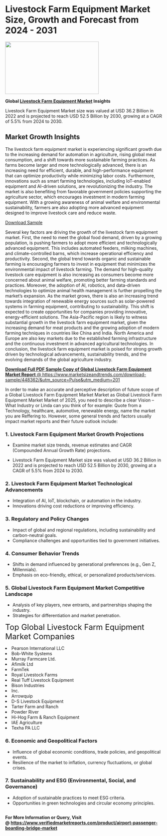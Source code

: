 <H1>Livestock Farm Equipment Market Size, Growth and Forecast from 2024 - 2031</H1><img class="aligncenter size-medium wp-image-584254" src="https://thirdeyenews.in/wp-content/uploads/2024/09/Global-Market-Research-300x168.jpeg" alt="" width="300" height="168" /><p><strong>Global&nbsp;<a href="https://www.marketsizeandtrends.com/download-sample/448362/&amp;utm_source=Pulse&amp;utm_medium=201">Livestock Farm Equipment Market</a> Insights</strong></p><p>Livestock Farm Equipment Market size was valued at USD 36.2 Billion in 2022 and is projected to reach USD 52.5 Billion by 2030, growing at a CAGR of 5.5% from 2024 to 2030.</p><p><h2>Market Growth Insights</h2> <p>The livestock farm equipment market is experiencing significant growth due to the increasing demand for automation in agriculture, rising global meat consumption, and a shift towards more sustainable farming practices. As farms become larger and more technologically advanced, there is an increasing need for efficient, durable, and high-performance equipment that can optimize productivity while minimizing labor costs. Furthermore, innovations such as smart farming technologies, including IoT-enabled equipment and AI-driven solutions, are revolutionizing the industry. The market is also benefiting from favorable government policies supporting the agriculture sector, which encourages investment in modern farming equipment. With a growing awareness of animal welfare and environmental sustainability, farmers are also adopting more advanced equipment designed to improve livestock care and reduce waste.</p> <p><a href="#">Download Sample</a></p> <p>Several key factors are driving the growth of the livestock farm equipment market. First, the need to meet the global food demand, driven by a growing population, is pushing farmers to adopt more efficient and technologically advanced equipment. This includes automated feeders, milking machines, and climate-controlled barns, which increase operational efficiency and productivity. Second, the global trend towards organic and sustainable farming is encouraging farmers to invest in equipment that minimizes the environmental impact of livestock farming. The demand for high-quality livestock care equipment is also increasing as consumers become more concerned about animal welfare, promoting better farming standards and practices. Moreover, the adoption of AI, robotics, and data-driven technologies to optimize animal health management is further propelling the market’s expansion. As the market grows, there is also an increasing trend towards integration of renewable energy sources such as solar-powered systems in farming equipment, contributing to sustainability. This shift is expected to create opportunities for companies providing innovative, energy-efficient solutions. The Asia-Pacific region is likely to witness substantial growth in the livestock farm equipment market, given the increasing demand for meat products and the growing adoption of modern farming techniques in countries like China and India. North America and Europe are also key markets due to the established farming infrastructure and the continuous investment in advanced agricultural technologies. In conclusion, the livestock farm equipment market is poised for strong growth driven by technological advancements, sustainability trends, and the evolving demands of the global agriculture industry.</p> <p><a href="#"></p><p><span class=""><strong>Download Full PDF Sample Copy of Global Livestock Farm Equipment Market Report</strong> @ <a href="https://www.marketsizeandtrends.com/download-sample/448362/&amp;utm_source=Pulse&amp;utm_medium=201" target="_blank">https://www.marketsizeandtrends.com/download-sample/448362/&amp;utm_source=Pulse&amp;utm_medium=201</a></span></p><p>In order to make an accurate and perceptive description of future scope of a Global&nbsp;Livestock Farm Equipment Market Market as Global&nbsp;Livestock Farm Equipment Market Market of 2025, you need to describe a clear Vision &ndash; What Industry or Linda can you think of for example: Quote from a Technology, healthcare, automotive, renewable energy, name the market you are Reffering to. However, some general trends and factors usually impact market reports and their future outlook include:</p><h3>1.&nbsp;<strong>Livestock Farm Equipment Market Growth Projections</strong></h3><ul><li>Examine market size trends, revenue estimates and CAGR (Compounded Annual Growth Rate) projections.</li><li><p>Livestock Farm Equipment Market size was valued at USD 36.2 Billion in 2022 and is projected to reach USD 52.5 Billion by 2030, growing at a CAGR of 5.5% from 2024 to 2030.</p></li></ul><h3>2.&nbsp;<strong>Livestock Farm Equipment Market Technological Advancements</strong></h3><ul><li>Integration of AI, IoT, blockchain, or automation in the industry.</li><li>Innovations driving cost reductions or improving efficiency.</li></ul><h3>3.&nbsp;<strong>Regulatory and Policy Changes</strong></h3><ul><li>Impact of global and regional regulations, including sustainability and carbon-neutral goals.</li><li>Compliance challenges and opportunities tied to government initiatives.</li></ul><h3>4.&nbsp;<strong>Consumer Behavior Trends</strong></h3><ul><li>Shifts in demand influenced by generational preferences (e.g., Gen Z, Millennials).</li><li>Emphasis on eco-friendly, ethical, or personalized products/services.</li></ul><h3>5.&nbsp;<strong>Global Livestock Farm Equipment Market Competitive Landscape</strong></h3><ul><li>Analysis of key players, new entrants, and partnerships shaping the industry.</li><li>Strategies for differentiation and market penetration.</li></ul><p data-pm-slice="1 1 []"><span style="color: inherit; font-family: inherit; font-size: 25px;">Top Global Livestock Farm Equipment Market Companies</span></p><div class="" data-test-id=""><p><li>Pearson International LLC</li><li> Bob-White Systems</li><li> Murray Farmcare Ltd.</li><li> Afimilk Ltd</li><li> FarmTek</li><li> Royal Livestock Farms</li><li> Real Tuff Livestock Equipment</li><li> Bison Industries</li><li> Inc.</li><li> Arrowquip</li><li> D-S Livestock Equipment</li><li> Tarter Farm and Ranch</li><li> Powder River</li><li> Hi-Hog Farm & Ranch Equipment</li><li> IAE Agriculture</li><li> Texha PA LLC</li></p></div><h3>6.&nbsp;<strong>Economic and Geopolitical Factors</strong></h3><ul><li>Influence of global economic conditions, trade policies, and geopolitical events.</li><li>Resilience of the market to inflation, currency fluctuations, or global crises.</li></ul><h3>7.&nbsp;<strong>Sustainability and ESG (Environmental, Social, and Governance)</strong></h3><ul><li>Adoption of sustainable practices to meet ESG criteria.</li><li>Opportunities in green technologies and circular economy principles.</li></ul><h2><strong style="font-size: 14px;">For More Information or Query, Visit @&nbsp;</strong><a style="background-color: #ffffff; font-size: 14px;" href="https://www.marketsizeandtrends.com/report/livestock-farm-equipment-market/" target="_blank">https://www.verifiedmarketreports.com/product/airport-passenger-boarding-bridge-market</a></h2>
